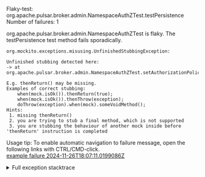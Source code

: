         
Flaky-test: org.apache.pulsar.broker.admin.NamespaceAuthZTest.testPersistence
Number of failures: 1

org.apache.pulsar.broker.admin.NamespaceAuthZTest is flaky. The testPersistence test method fails sporadically.

```
org.mockito.exceptions.misusing.UnfinishedStubbingException:

Unfinished stubbing detected here:
-> at org.apache.pulsar.broker.admin.NamespaceAuthZTest.setAuthorizationPolicyOperationChecker(NamespaceAuthZTest.java:173)

E.g. thenReturn() may be missing.
Examples of correct stubbing:
    when(mock.isOk()).thenReturn(true);
    when(mock.isOk()).thenThrow(exception);
    doThrow(exception).when(mock).someVoidMethod();
Hints:
 1. missing thenReturn()
 2. you are trying to stub a final method, which is not supported
 3. you are stubbing the behaviour of another mock inside before 'thenReturn' instruction is completed

```

Usage tip: To enable automatic navigation to failure message, open the following links with CTRL/CMD-click.  
[example failure 2024-11-26T18:07:11.0199086Z](https://github.com/apache/pulsar/actions/runs/12023175603/job/33557644393#step:11:1036)  


<details>
<summary>Full exception stacktrace</summary>
<code><pre>
org.mockito.exceptions.misusing.UnfinishedStubbingException:

Unfinished stubbing detected here:
-> at org.apache.pulsar.broker.admin.NamespaceAuthZTest.setAuthorizationPolicyOperationChecker(NamespaceAuthZTest.java:173)

E.g. thenReturn() may be missing.
Examples of correct stubbing:
    when(mock.isOk()).thenReturn(true);
    when(mock.isOk()).thenThrow(exception);
    doThrow(exception).when(mock).someVoidMethod();
Hints:
 1. missing thenReturn()
 2. you are trying to stub a final method, which is not supported
 3. you are stubbing the behaviour of another mock inside before 'thenReturn' instruction is completed

	at org.apache.pulsar.broker.authorization.AuthorizationService.allowNamespacePolicyOperationAsync(AuthorizationService.java:626)
	at org.apache.pulsar.broker.admin.NamespaceAuthZTest.setAuthorizationPolicyOperationChecker(NamespaceAuthZTest.java:183)
	at org.apache.pulsar.broker.admin.NamespaceAuthZTest.testPersistence(NamespaceAuthZTest.java:1746)
	at java.base/jdk.internal.reflect.DirectMethodHandleAccessor.invoke(DirectMethodHandleAccessor.java:103)
	at java.base/java.lang.reflect.Method.invoke(Method.java:580)
	at org.testng.internal.invokers.MethodInvocationHelper.invokeMethod(MethodInvocationHelper.java:139)
	at org.testng.internal.invokers.InvokeMethodRunnable.runOne(InvokeMethodRunnable.java:47)
	at org.testng.internal.invokers.InvokeMethodRunnable.call(InvokeMethodRunnable.java:76)
	at org.testng.internal.invokers.InvokeMethodRunnable.call(InvokeMethodRunnable.java:11)
	at java.base/java.util.concurrent.FutureTask.run(FutureTask.java:317)
	at java.base/java.util.concurrent.ThreadPoolExecutor.runWorker(ThreadPoolExecutor.java:1144)
	at java.base/java.util.concurrent.ThreadPoolExecutor$Worker.run(ThreadPoolExecutor.java:642)
	at java.base/java.lang.Thread.run(Thread.java:1583)

</pre></code>
</details>

